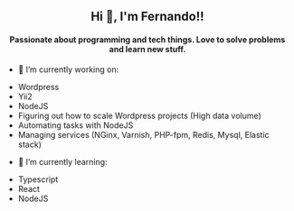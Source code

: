 <style>
  h2, h4 {text-align: center;}
</style>
<h2> Hi 👋, I'm Fernando!!</h2>
<h4>Passionate about programming and tech things. Love to solve problems and learn new stuff.</h4>

- 🔭 I’m currently working on:
<ul>
  <li>Wordpress</li>
  <li>Yii2</li>
  <li>NodeJS</li>
  <li>Figuring out how to scale Wordpress projects (High data volume)</li>
  <li>Automating tasks with NodeJS</li>  
  <li>Managing services (NGinx, Varnish, PHP-fpm, Redis, Mysql, Elastic stack)</li>
</ul>

- 🌱 I’m currently learning:
<ul>
  <li>Typescript</li>
  <li>React</li>
  <li>NodeJS</li>
</ul>
